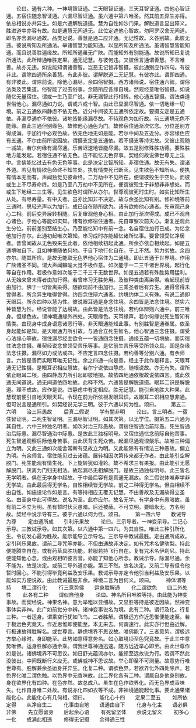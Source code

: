 <!-- { "loadSidebar": true } -->
　　论曰。通有六种。一神境智证通。二天眼智证通。三天耳智证通。四他心智证通。五宿住随念智证通。六漏尽智证通。虽六通中第六唯圣。然其前五异生亦得。依总相说亦共异生。如是六通解脱道摄。慧为自性如沙门果。解脱道言显出障义。胜进道中亦容有故。如是通慧无间道无。此位定遮他心智故。勿阿罗汉舍无间道。即名亦舍漏尽通故。品类足说。善慧是通二应非通。无记性故。义各别故。此彼无违。彼说所知及所通法。举诸智慧为能知通。以显所知及所通法。虽诸智慧皆能知通。而且说善胜遍缘故。所知所通虽无广陜。而能知外有别能通。故说所知已复说所通法。此所辩通唯胜定果。通无记慧。与彼何违。又彼但言通谓善慧。不言唯善。故亦无违。如说能知谓诸善智。岂恶无记皆非智摄。彼此通别应作四句。有彼非此。谓除四通所余善慧。有此非彼。谓解脱道二无记慧。有彼亦此。谓即四通。有非彼此。谓除前说。除他心漏尽。余四俗智摄。西方诸师说。宿住通六智。谓俗法类及苦集道。俗智能了过去俗事。余随所应各缘自境。然观经意唯俗智摄。如说随忆无量宿住。谓或一生乃至广说。非无漏智此行相转。他心通五智摄。谓法类道世俗他心。漏尽通如力说。谓或六或十智。由此已显漏尽智通。依一切地缘一切境。前之五通依四静虑不依无色。近分中间彼无五通所依定故。要摄支定是五通依。非漏尽通亦不依彼。诸地皆能缘漏尽故。不待观色为加行故。前三通境无色不能缘。由此三通但别缘色。故修他心通色为门。故修宿住通渐次忆念。分位差别方得成满。于加行中必观色故。依无色地无如是能。若尔中间及五近分。亦容缘色应有五通。不尔由前所说因故。谓摄支定是五通依。若不摄支等持劣故。又彼止观随一减故。若尔何缘有漏尽通。乐苦迟速地皆能尽漏。故五是别修殊胜功德。要殊胜地方能发起。若宿住通不依无色。应不能忆无色界事。契经何故说佛世尊无上法中。言佛能忆过去有色无色等事。此是决定比智所知。非宿住通。故无有失。谓诸外道。若见有情欲色命终不知生处。执有情类死已断灭。见生欲色不知所从。便执有情本无而有。声闻独觉见彼命终。二万劫中不见所在。便谓彼殁生于空处。而彼或生上不尽寿命终。如是乃至八万劫中不见所在。便谓彼殁生于非想非非想处。而或生下地经二三生等。见生欲色时谓所从亦尔。世尊观彼死时生时。如实比知所生从处。有尽寿量。有中夭者。虽亦比知非不决定。故与余圣比知有别。修神境等前三通时。思轻光声以为加行。成已自在随所欲为。诸有欲修他心通者。先审观己身心二相。前后变异展转相随。后复审观他身心相。由此加行渐次得成。成已不观自心诸色。于他心等能如实知。诸有欲修宿住通者。先自审察次前灭心。渐复逆观此生分位。前前差别至结生心。乃至能忆知中有前一念。名自宿住加行已成。为忆念他加行亦尔。此通初起唯次第知。串习成时亦能超忆诸所忆事。要曾领受忆净居者。昔曾闻故从无色殁来生此者。依他相续初起此通。所余亦依自相续起。如是五通境唯自下。且如神境随依何地。于自下地行化自在。于上不然。势力劣故。余四亦尔。随其所应。是故无能取无色界他心宿住为二通境。即此五通于世界境。作用广陜诸圣不同。谓大声闻麟喻大觉不极作意。如次能于一二三千诸世界境。起行化等自在作用。若极作意如次能于二千三千无数世界。如是五通若有殊胜势用猛利。从无始来曾未得者由加行得。若曾串习无胜势用。及彼种类由离染得。若起现前皆由加行。佛于一切皆离染得。随欲现前不由加行。三乘圣者后有异生。通得曾得未曾得者。所余异生唯得曾得。约四念住辩六通者。约境约体二义有殊。有说二通即天眼耳。所余四种以慧为性。彼说眼耳通是身念住境。余四皆是法念住境。然实六种皆慧为性。经说皆能了达境故。由此皆是法念住境。若约体辩则六通中。前三唯身。但缘色故。谓神境通缘外四处。天眼缘色。天耳缘声。若尔何缘说死生智知有情类。由现身中成身语意诸恶行等。非天眼通能知此事。有别胜智是通眷属。依圣身起能如是知。是天眼通力所引故。与通合立死生智名。他心智通三念住摄。谓受心法缘心等故。宿住漏尽经主欲令一一皆通四念住摄。通缘五蕴一切境故。而实宿住法念住摄。虽契经说念曾领受苦乐等事。是忆前生苦乐等受所领众具。即是杂缘法念住摄。漏尽如力或法或四。不应定言四念住摄。若约善等分别六通。有余师言。六皆是善而实眼耳唯无记性。余之四通一向是善。经主于此作是释言。天眼耳通无记性摄。是眼耳识相应慧故。若尔宁说依四静虑。随根说故。亦无有失。谓所依止眼耳二根。由四静虑力所引起即彼地摄。故依四地通依根故说依四言。或此依通无间道说。通无间道依四地故。此释不然。六通皆是解脱道摄。眼耳二识是解脱道。理不成故。应作是说。四静虑中有定相应。胜无记慧。能引自地胜大种果。此慧现前便引自地天眼天耳。令现在前为所依根发眼耳识。故眼耳二识相应慧非通。但可说言是通所引。如契经说无学三明。彼于六通以何为性。颂曰。
　　第五二六明　　治三际愚故
　　后真二假说　　学有闇非明
　　论曰。言三明者。一宿住智证明。二死生智证明。三漏尽智证明。如其次第。以无学位。摄第五二六通为其自性。六中三种独名明者。如次对治三际愚故。谓宿住智通治前际愚。死生智通治后际愚。漏尽智通治中际愚。是故此三独标明号。又宿住通忆念前际自他苦事。死生智通观察后际他身苦事。由此厌背生死众苦。起漏尽通观涅槃乐。故唯三种偏立为明。又此三通如次能舍常断有见故立为明。又此能除有有情法三种愚故。偏立为明。有余师言。宿住能见过去诸蕴。展转相因次第传来都无作者。由此能引空解脱门。死生能观有情生死。下上旋转犹如灌轮。故不希求三有果报。由此能引无愿解脱门。厌离为门归无相法。故起漏尽无相解脱门。是故三通独标明号。此三皆名无学明者。俱在无学身中起故。于中最后容有是真通无漏故。余二假说体唯非学非无学故。由此最后得无学名。自性相续皆无学故。前之二种得无学名。但由相续不由自性。如施设论作如是言。有等持相应无覆无记慧。不由善故及无漏故得立圣名。由圣身中此可得故。说名为圣。此亦应尔。故名无学。有学身中有愚暗故。虽有前二不立为明。虽有暂时伏灭愚暗。后还被蔽。不可立明。要暗永无。方名明故。契经中说示导有三。彼于六通以何为性。颂曰。
　　第一四六导　　教诫导为尊
　　定由通所成　　引利乐果故
　　论曰。三示导者。一神变示导。二记心示导。三教诫示导。如其次第。以六通中第一四六。为其自性。唯此三种引所化生。令初发心最为胜故。能示能导立示导名。三示导中教诫最胜。定由通所成故。定引利乐果故。谓前二导咒等亦能。不但由通故非决定。如有咒术名健驮梨。持此便能腾空自在。或有药草具胜功能。若服若持飞行自在。复有咒术名伊刹尼。持此便能知他心念。或由观相听彼言音。亦能了知他心所念。教诫示导。除漏尽通。余不能为。故是决定。或前二导外道亦能。第三不然。故名决定。又前二导有但令他暂时回心。不能引得毕竟利益及安乐果。教诫示导亦定令他引当利益及安乐果。以能如实方便说故。由此教诫最胜非余。神境二言为目何义。颂曰。
　　神体谓等持　　境二谓行化
　　行三意势佛　　运身胜解通
　　化二谓欲色　　四二外处性
　　此各有二种　　谓似自他身
　　论曰。神名所目唯胜等持。由此能为神变事故。而契经说。神果名神。意为举粗以显细故。又显胜等持是彼近因故。然神变事体实非神。此广如前觉分中辨。诸神变事说名为境。此有二种。谓行及化。行复三种。一者运身。谓乘空行犹如飞鸟。二者胜解。谓极远方作近思惟便能速至。若于极远色究竟天。作近思惟即便能至。本无来去。何谓速行。此实亦行但由近解。行极速故得胜解名。或世尊言。静虑境界不思议故。唯佛能了。三者意势。谓极远方举心缘时。身即能至。此势如意得意势名。如心取境顷至色究竟故。于此三中意势唯佛。运身胜解亦通余乘。谓我世尊神通迅速。随方远近举心即至。由此世尊作如是说。诸佛境界不可思议。如日舒光蕴流亦尔。能顿至远故说为行。若谓不然此没彼出。中间既断行义应无。或佛威神不思议故。举心即至不可测量。故意势行唯世尊有。胜解兼余圣运身并异生。化复二种。谓欲色界。若欲界化外四处除声。若色界化唯二谓色触。以色界中无香味故。此二界化各有二种。谓属自身他身别故。身在欲界化有四种。在色亦然。故总成八。虽生在色作欲界化。而无色界成香味失。化作自身唯二处故。有说亦化四如衣等不成。非神境通能起化事。要此通果诸能化心。此能化心有几何相。颂曰。
　　能化心十四　　定果二至五
　　如所依定得　　从净自生二
　　化事由自地　　语通由自下
　　化身与化主　　语必俱非佛
　　先立愿留身　　后起余心语
　　有死留坚体　　余说无留义
　　初多心一化　　成满此相违
　　修得无记摄　　余得通三性
